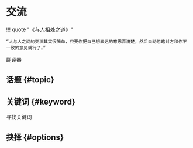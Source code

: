 # 交流
!!! quote "《与人相处之道》"

    “人与人之间的交流其实很简单，只要你把自己想表达的意思弄清楚，然后自动忽略对方和你不一致的意见就行了。”

翻译器

## 话题 {#topic}

## 关键词 {#keyword}
寻找关键词

## 抉择 {#options}